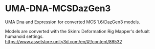 # UMA-DNA-MCSDazGen3
UMA Dna and Expression for converted MCS 1.6/DazGen3 models.


Models are converted with the Skinn: Deformation Rig Mapper's defualt humanoid settings.
https://www.assetstore.unity3d.com/en/#!/content/86532
